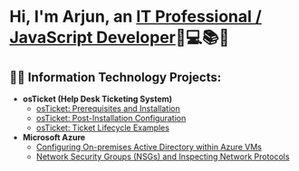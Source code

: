 <h1>Hi, I'm Arjun, an <a href="https://www.linkedin.com/in/arjun-prasad-01010101010101010101010101010101/?trk=opento_sprofile_details">IT Professional / JavaScript Developer</a>🥷💻📚🔥</h1>

<h2>👨‍💻 Information Technology Projects:</h2>

- <b>osTicket (Help Desk Ticketing System)</b>
  - [osTicket: Prerequisites and Installation](https://github.com/The-Mr-Infinity/osTicket-prerequisites)
  - [osTicket: Post-Installation Configuration](https://github.com/The-Mr-Infinity/osTicket---Post-Install-Configuration/blob/main/README.md)
  - [osTicket: Ticket Lifecycle Examples](https://github.com/The-Mr-Infinity/osTicket-Lifecycle-Examples/blob/main/README.md)
- <b>Microsoft Azure</b>
  - [Configuring On-premises Active Directory within Azure VMs](https://github.com/The-Mr-Infinity/Configuring-On-premises-Active-Directory-within-Azure-VMs)
  - [Network Security Groups (NSGs) and Inspecting Network Protocols](https://github.com/The-Mr-Infinity/Network-Security-Groups-NSGs-and-Inspecting-Network-Protocols)



